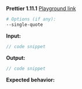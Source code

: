 <!--

BEFORE SUBMITTING AN ISSUE:

1. Search for your issue on GitHub: https://github.com/prettier/prettier/issues
   A large number of opened issues are duplicates of existing issues.
   If someone has already opened an issue for what you are experiencing,
   you do not need to open a new issue — please add a 👍 reaction to the
   existing issue instead.
   
2. If you are requesting a new option, your request will almost certainly be denied.
   Please read why here: https://prettier.io/docs/en/option-philosophy.html

3. If your issue is with a prettier editor extension or add-on, please open the
   issue in the repo for that extension or add-on, instead of this repo.

For ugly or incorrect code issues: Please use the below template.

Tip! Don't write this stuff manually.

1. Go to https://prettier.io/playground
2. Paste your code and set options
3. Press the "Report issue" button in the lower right

-->

**Prettier 1.11.1**
[Playground link](https://prettier.io/playground/#.....)
```sh
# Options (if any):
--single-quote
```

**Input:**
```jsx
// code snippet
```

**Output:**
```jsx
// code snippet
```

**Expected behavior:**
